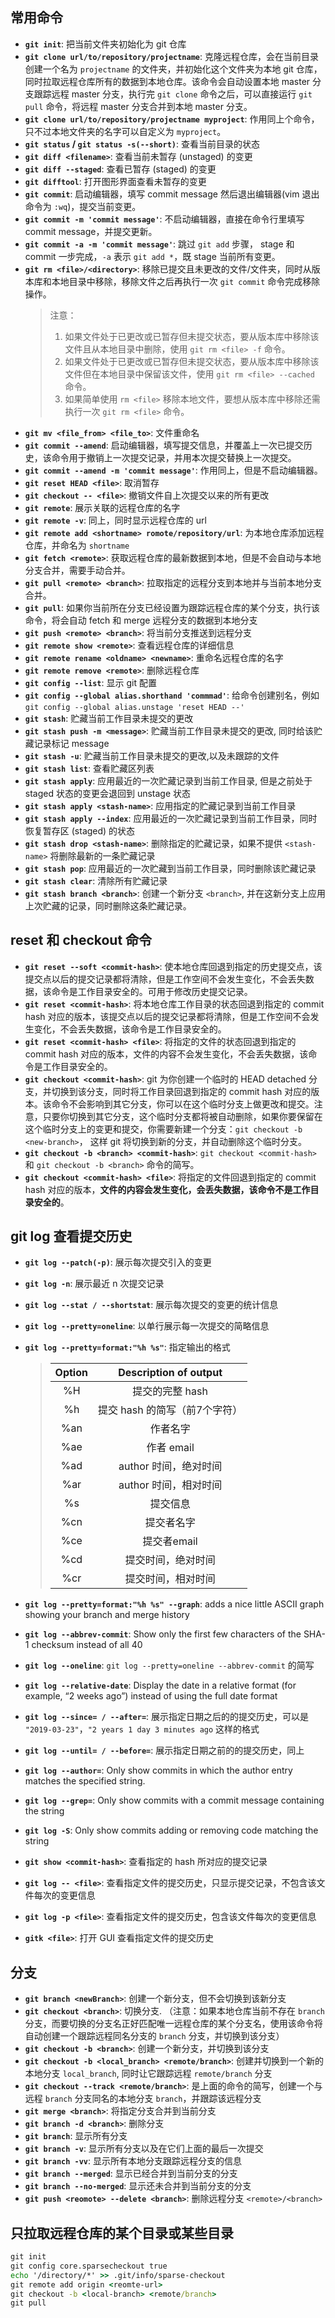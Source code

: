 ## 常用命令
- **`git init`**: 把当前文件夹初始化为 git 仓库
- **`git clone url/to/repository/projectname`**: 克隆远程仓库，会在当前目录创建一个名为 `projectname` 的文件夹，并初始化这个文件夹为本地 git 仓库，同时拉取远程仓库所有的数据到本地仓库。该命令会自动设置本地 master 分支跟踪远程 master 分支，执行完 `git clone` 命令之后，可以直接运行 `git pull` 命令，将远程 master 分支合并到本地 master 分支。
- **`git clone url/to/repository/projectname myproject`**: 作用同上个命令，只不过本地文件夹的名字可以自定义为 `myproject`。
- **`git status` / `git status -s(--short)`**: 查看当前目录的状态
- **`git diff <filename>`**: 查看当前未暂存 (unstaged) 的变更
- **`git diff --staged`**: 查看已暂存 (staged) 的变更
- **`git difftool`**: 打开图形界面查看未暂存的变更
- **`git commit`**: 启动编辑器，填写 commit message 然后退出编辑器(vim 退出命令为 `:wq`)，提交当前变更。
- **`git commit -m 'commit message'`**: 不启动编辑器，直接在命令行里填写 commit message，并提交更新。
- **`git commit -a -m 'commit message'`**: 跳过 `git add` 步骤， stage 和 commit 一步完成，`-a` 表示 `git add *`，既 stage 当前所有变更。
- **`git rm <file>/<directory>`**: 移除已提交且未更改的文件/文件夹，同时从版本库和本地目录中移除，移除文件之后再执行一次 `git commit` 命令完成移除操作。
    >注意：
  >1. 如果文件处于已更改或已暂存但未提交状态，要从版本库中移除该文件且从本地目录中删除，使用 `git rm <file> -f` 命令。
  >2. 如果文件处于已更改或已暂存但未提交状态，要从版本库中移除该文件但在本地目录中保留该文件，使用 `git rm <file> --cached` 命令。
  >3. 如果简单使用 `rm <file>` 移除本地文件，要想从版本库中移除还需执行一次 `git rm <file>` 命令。
- **`git mv <file_from> <file_to>`**: 文件重命名
- **`git commit --amend`**: 启动编辑器，填写提交信息，并覆盖上一次已提交历史，该命令用于撤销上一次提交记录，并用本次提交替换上一次提交。
- **`git commit --amend -m 'commit message'`**: 作用同上，但是不启动编辑器。
- **`git reset HEAD <file>`**: 取消暂存
- **`git checkout -- <file>`**: 撤销文件自上次提交以来的所有更改
- **`git remote`**: 展示关联的远程仓库的名字
- **`git remote -v`**: 同上，同时显示远程仓库的 url
- **`git remote add <shortname> romote/repository/url`**: 为本地仓库添加远程仓库，并命名为 `shortname`
- **`git fetch <remote>`**: 获取远程仓库的最新数据到本地，但是不会自动与本地分支合并，需要手动合并。
- **`git pull <remote> <branch>`**: 拉取指定的远程分支到本地并与当前本地分支合并。
- **`git pull`**: 如果你当前所在分支已经设置为跟踪远程仓库的某个分支，执行该命令，将会自动 fetch 和 merge 远程分支的数据到本地分支
- **`git push <remote> <branch>`**: 将当前分支推送到远程分支
- **`git remote show <remote>`**: 查看远程仓库的详细信息
- **`git remote rename <oldname> <newname>`**: 重命名远程仓库的名字
- **`git remote remove <remote>`**: 删除远程仓库
- **`git config --list`**: 显示 git 配置
- **`git config --global alias.shorthand 'commmad'`**: 给命令创建别名，例如 `git config --global alias.unstage 'reset HEAD --'`
- **`git stash`**: 贮藏当前工作目录未提交的更改
- **`git stash push -m <message>`**: 贮藏当前工作目录未提交的更改, 同时给该贮藏记录标记 message
- **`git stash -u`**: 贮藏当前工作目录未提交的更改,以及未跟踪的文件
- **`git stash list`**: 查看贮藏区列表
- **`git stash apply`**: 应用最近的一次贮藏记录到当前工作目录, 但是之前处于 staged 状态的变更会退回到 unstage 状态
- **`git stash apply <stash-name>`**: 应用指定的贮藏记录到当前工作目录
- **`git stash apply --index`**: 应用最近的一次贮藏记录到当前工作目录，同时恢复暂存区 (staged) 的状态
- **`git stash drop <stash-name>`**: 删除指定的贮藏记录，如果不提供 `<stash-name>` 将删除最新的一条贮藏记录
- **`git stash pop`**: 应用最近的一次贮藏到当前工作目录，同时删除该贮藏记录
- **`git stash clear`**: 清除所有贮藏记录
- **`git stash branch <branch>`**: 创建一个新分支 `<branch>`, 并在这新分支上应用上次贮藏的记录，同时删除这条贮藏记录。



## reset 和 checkout 命令
- **`git reset --soft <commit-hash>`**: 使本地仓库回退到指定的历史提交点，该提交点以后的提交记录都将清除，但是工作空间不会发生变化，不会丢失数据，该命令是工作目录安全的。可用于修改历史提交记录。
- **`git reset <commit-hash>`**: 将本地仓库工作目录的状态回退到指定的 commit hash 对应的版本，该提交点以后的提交记录都将清除，但是工作空间不会发生变化，不会丢失数据，该命令是工作目录安全的。
- **`git reset <commit-hash> <file>`**: 将指定的文件的状态回退到指定的 commit hash 对应的版本，文件的内容不会发生变化，不会丢失数据，该命令是工作目录安全的。
- **`git checkout <commit-hash>`**: git 为你创建一个临时的 HEAD detached 分支，并切换到该分支，同时将工作目录回退到指定的 commit hash 对应的版本。该命令不会影响到其它分支，你可以在这个临时分支上做更改和提交。注意，只要你切换到其它分支，这个临时分支都将被自动删除，如果你要保留在这个临时分支上的变更和提交，你需要新建一个分支：`git checkout -b <new-branch>`， 这样 git 将切换到新的分支，并自动删除这个临时分支。
- **`git checkout -b <branch> <commit-hash>`**: `git checkout <commit-hash>` 和 `git checkout -b <branch>` 命令的简写。
- **`git checkout <commit-hash> <file>`**: 将指定的文件回退到指定的 commit hash 对应的版本，**文件的内容会发生变化，会丢失数据，该命令不是工作目录安全的**。


## git log 查看提交历史

- **`git log --patch(-p)`**: 展示每次提交引入的变更
- **`git log -n`**: 展示最近 n 次提交记录
- **`git log --stat / --shortstat`**: 展示每次提交的变更的统计信息
- **`git log --pretty=oneline`**: 以单行展示每一次提交的简略信息
- **`git log --pretty=format:"%h %s"`**: 指定输出的格式
  > |Option| Description of output|
  > |:---:|:---:|
  > |%H|提交的完整 hash|
  > |%h|提交 hash 的简写（前7个字符）|
  > |%an| 作者名字|
  > |%ae|作者 email|
  > |%ad| author 时间，绝对时间|
  > |%ar| author 时间，相对时间|
  > |%s|提交信息|
  > |%cn| 提交者名字|
  > |%ce|提交者email|
  > |%cd| 提交时间，绝对时间|
  > |%cr| 提交时间，相对时间|

- **`git log --pretty=format:"%h %s" --graph`**: adds a nice little ASCII graph showing your branch and merge history
- **`git log --abbrev-commit`**: Show only the first few characters of the SHA-1 checksum instead of all 40
- **`git log --oneline`**: `git log --pretty=oneline --abbrev-commit` 的简写
- **`git log --relative-date`**: Display the date in a relative format (for example, “2 weeks ago”) instead of using the full date format
- **`git log --since= / --after=`**: 展示指定日期之后的的提交历史，可以是 `"2019-03-23"`，`"2 years 1 day 3 minutes ago` 这样的格式
- **`git log --until= / --before=`**: 展示指定日期之前的的提交历史，同上
- **`git log --author=`**: Only show commits in which the author entry matches the specified string.
- **`git log --grep=`**: Only show commits with a commit message containing the string
- **`git log -S`**: Only show commits adding or removing code matching the string
- **`git show <commit-hash>`**: 查看指定的 hash 所对应的提交记录
- **`git log -- <file>`**: 查看指定文件的提交历史，只显示提交记录，不包含该文件每次的变更信息
- **`git log -p <file>`**: 查看指定文件的提交历史，包含该文件每次的变更信息
- **`gitk <file>`**: 打开 GUI 查看指定文件的提交历史

## 分支
- **`git branch <newBranch>`**: 创建一个新分支，但不会切换到该新分支
- **`git checkout <branch>`**: 切换分支. （注意：如果本地仓库当前不存在 `branch` 分支，而要切换的分支名正好匹配唯一远程仓库的某个分支名，使用该命令将自动创建一个跟踪远程同名分支的 `branch` 分支，并切换到该分支）
- **`git checkout -b <branch>`**: 创建一个新分支，并切换到该分支
- **`git checkout -b <local_branch> <remote/branch>`**: 创建并切换到一个新的本地分支 `local_branch`, 同时让它跟踪远程 `remote/branch` 分支
- **`git checkout --track <remote/branch>`**: 是上面的命令的简写，创建一个与远程 `branch` 分支同名的本地分支 `branch`，并跟踪该远程分支
- **`git merge <branch>`**: 将指定分支合并到当前分支
- **`git branch -d <branch>`**: 删除分支
- **`git branch`**: 显示所有分支
- **`git branch -v`**: 显示所有分支以及在它们上面的最后一次提交
- **`git branch -vv`**: 显示所有本地分支跟踪远程分支的信息
- **`git branch --merged`**: 显示已经合并到当前分支的分支
- **`git branch --no-merged`**: 显示还未合并到当前分支的分支
- **`git push <reomote> --delete <branch>`**: 删除远程分支 `<remote>/<branch>`

## 只拉取远程仓库的某个目录或某些目录
```bat
git init
git config core.sparsecheckout true
echo '/directory/*' >> .git/info/sparse-checkout
git remote add origin <reomte-url>
git checkout -b <local-branch> <remote/branch>
git pull
```


